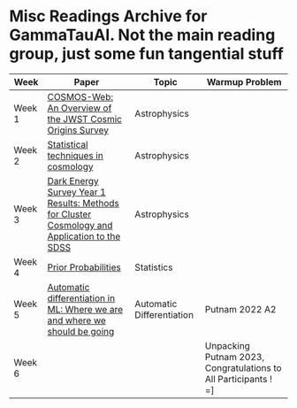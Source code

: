 # Misc Readings Archive for GammaTauAI. Not the main reading group, just some fun tangential stuff

| Week   | Paper                                                                                                                                | Topic                       | Warmup Problem | 
|--------|--------------------------------------------------------------------------------------------------------------------------------------|-----------------------------|----------------|
| Week 1 | [COSMOS-Web: An Overview of the JWST Cosmic Origins Survey](https://arxiv.org/abs/2211.07865)                                        | Astrophysics                |                |
| Week 2 | [Statistical techniques in cosmology](https://arxiv.org/abs/0906.0664)                                                               | Astrophysics                |                | 
| Week 3 | [Dark Energy Survey Year 1 Results: Methods for Cluster Cosmology and Application to the SDSS](https://arxiv.org/pdf/1810.09456.pdf) | Astrophysics                |                |
| Week 4 | [Prior Probabilities](https://bayes.wustl.edu/etj/articles/prior.pdf)                                                                | Statistics                  |                |
| Week 5 | [Automatic differentiation in ML: Where we are and where we should be going](https://arxiv.org/pdf/1810.11530.pdf)                   | Automatic Differentiation   | Putnam 2022 A2 |
| Week 6 |                    |    | Unpacking Putnam 2023, Congratulations to All Participants ! =] |
